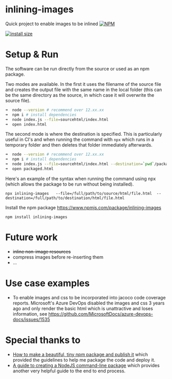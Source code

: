 # inlining-images
Quick project to enable images to be inlined
[![NPM](https://nodei.co/npm/inlining-images.png)](https://npmjs.org/package/inlining-images)

[![install size](https://packagephobia.com/badge?p=inlining-images)](https://packagephobia.com/result?p=inlining-images)

# Setup & Run
The software can be run directly from the source or used as an npm package.

Two modes are available. In the first it uses the filename of the source file and creates the output file with the same name in the local folder (this can be the same directory as the source, in which case it will overwrite the source file).
```bash
➜  node --version # recommend over 12.xx.xx
➜  npm i # install dependencies
➜  node index.js --file=sourcehtml/index.html
➜  open index.html
```
The second mode is where the destination is specified. This is particularly useful in CI's and when running the command with `npx` which runs in a temporary folder and then deletes that folder immediately afterwards.

```bash
➜  node --version # recommend over 12.xx.xx
➜  npm i # install dependencies
➜  node index.js --file=sourcehtml/index.html --destination=`pwd`/packaged.html
➜  open packaged.html
```
Here's an example of the syntax when running the command using npx (which allows the package to be run without being installed). 
```
npx inlining-images   --file=/full/path/to/source/html/file.html  --destination=/full/path/to/destination/html/file.html
```

Install the npm package 
https://www.npmjs.com/package/inlining-images

```
npm install inlining-images
```


# Future work
- ~~inline non-image resources~~
- compress images before re-inserting them
- ...

# Use case examples
- To enable images and css to be incorporated into jacoco code coverage reports. Microsoft's Azure DevOps disabled the images and css 3 years ago and only render the basic html which is unattractive and loses information, see https://github.com/MicrosoftDocs/azure-devops-docs/issues/1535 

# Special thanks to
- [How to make a beautiful, tiny npm package and publish it](https://www.freecodecamp.org/news/how-to-make-a-beautiful-tiny-npm-package-and-publish-it-2881d4307f78/) which provided the guidelines to help me package the code and deploy it.
- [A guide to creating a NodeJS command-line package](https://medium.com/netscape/a-guide-to-create-a-nodejs-command-line-package-c2166ad0452e) which provides another very helpful guide to the end to end process.
